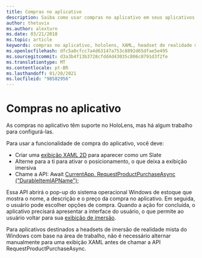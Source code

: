 ```yaml
---
title: Compras no aplicativo
description: Saiba como usar compras no aplicativo em seus aplicativos de realidade misturada com exibições de XAML 2D e pop-up de ações do SO Windows.
author: thetuvix
ms.author: alexturn
ms.date: 03/21/2018
ms.topic: article
keywords: compras no aplicativo, hololens, XAML, headset de realidade misturada, headset de realidade mista do Windows, headset da realidade virtual
ms.openlocfilehash: dfc5a0cfcc7a4d63147a753c8892d65dfae5e495
ms.sourcegitcommit: d3a3b4f13b3728cfdd4d43035c806c0791d3f2fe
ms.translationtype: MT
ms.contentlocale: pt-BR
ms.lasthandoff: 01/20/2021
ms.locfileid: "98582956"
---
```

# <a name="in-app-purchases"></a>Compras no aplicativo

As compras no aplicativo têm suporte no HoloLens, mas há algum trabalho para configurá-las.

Para usar a funcionalidade de compra do aplicativo, você deve:
* Criar uma [exibição XAML 2D](../design/app-views.md) para aparecer como um Slate
* Alterne para a ti para ativar o posicionamento, o que deixa a exibição imersiva
* Chame a API: Await [CurrentApp. RequestProductPurchaseAsync ("DurableItemIAPName");](/uwp/api/windows.applicationmodel.store.currentapp#Windows_ApplicationModel_Store_CurrentApp_RequestProductPurchaseAsync_System_String_)

Essa API abrirá o pop-up do sistema operacional Windows de estoque que mostra o nome, a descrição e o preço da compra no aplicativo. Em seguida, o usuário pode escolher opções de compra. Quando a ação for concluída, o aplicativo precisará apresentar a interface do usuário, o que permite ao usuário voltar para sua [exibição de imersão](../design/app-views.md).

Para aplicativos destinados a headsets de imersão de realidade mista do Windows com base na área de trabalho, não é necessário alternar manualmente para uma exibição XAML antes de chamar a API RequestProductPurchaseAsync.